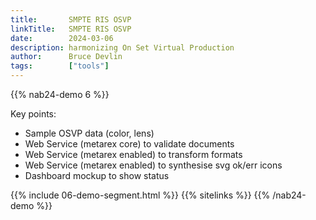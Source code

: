 ```yaml
---
title:       SMPTE RIS OSVP
linkTitle:   SMPTE RIS OSVP
date:        2024-03-06
description: harmonizing On Set Virtual Production
author:      Bruce Devlin
tags:        ["tools"]
---
```


{{% nab24-demo 6 %}}

Key points:

* Sample OSVP data (color, lens)
* Web Service (metarex core) to validate documents
* Web Service (metarex enabled) to transform formats
* Web Service (metarex enabled) to synthesise svg ok/err icons
* Dashboard mockup to show status

{{% include 06-demo-segment.html %}}
{{% sitelinks %}}
{{% /nab24-demo %}}
